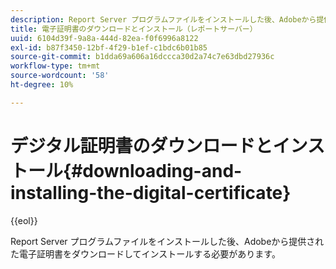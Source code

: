 ```yaml
---
description: Report Server プログラムファイルをインストールした後、Adobeから提供された電子証明書をダウンロードしてインストールする必要があります。
title: 電子証明書のダウンロードとインストール（レポートサーバー）
uuid: 6104d39f-9a8a-444d-82ea-f0f6996a8122
exl-id: b87f3450-12bf-4f29-b1ef-c1bdc6b01b85
source-git-commit: b1dda69a606a16dccca30d2a74c7e63dbd27936c
workflow-type: tm+mt
source-wordcount: '58'
ht-degree: 10%

---
```


# デジタル証明書のダウンロードとインストール{#downloading-and-installing-the-digital-certificate}

{{eol}}

Report Server プログラムファイルをインストールした後、Adobeから提供された電子証明書をダウンロードしてインストールする必要があります。
